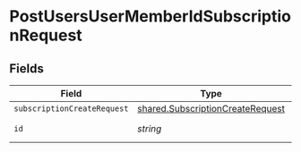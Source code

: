 # PostUsersUserMemberIdSubscriptionRequest


## Fields

| Field                                                                                       | Type                                                                                        | Required                                                                                    | Description                                                                                 |
| ------------------------------------------------------------------------------------------- | ------------------------------------------------------------------------------------------- | ------------------------------------------------------------------------------------------- | ------------------------------------------------------------------------------------------- |
| `subscriptionCreateRequest`                                                                 | [shared.SubscriptionCreateRequest](../../../sdk/models/shared/subscriptioncreaterequest.md) | :heavy_minus_sign:                                                                          | N/A                                                                                         |
| `id`                                                                                        | *string*                                                                                    | :heavy_check_mark:                                                                          | Unique identifier                                                                           |